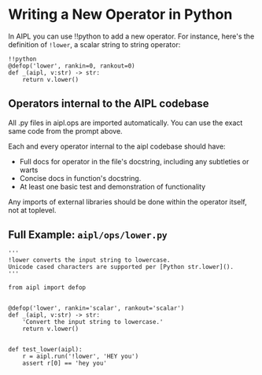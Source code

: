 # Writing a New Operator in Python

In AIPL you can use !!python to add a new operator.  For instance, here's the definition of `!lower`, a scalar string to string operator:

    !!python
    @defop('lower', rankin=0, rankout=0)
    def _(aipl, v:str) -> str:
        return v.lower()

## Operators internal to the AIPL codebase

All .py files in aipl.ops are imported automatically.
You can use the exact same code from the prompt above.

Each and every operator internal to the aipl codebase should have:

  - Full docs for operator in the file's docstring, including any subtleties or warts
  - Concise docs in function's docstring.
  - At least one basic test and demonstration of functionality

Any imports of external libraries should be done within the operator itself, not at toplevel.

## Full Example: `aipl/ops/lower.py`

    '''
    !lower converts the input string to lowercase.
    Unicode cased characters are supported per [Python str.lower]().
    '''

    from aipl import defop


    @defop('lower', rankin='scalar', rankout='scalar')
    def _(aipl, v:str) -> str:
        'Convert the input string to lowercase.'
        return v.lower()


    def test_lower(aipl):
        r = aipl.run('!lower', 'HEY you')
        assert r[0] == 'hey you'
